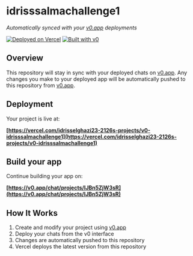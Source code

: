 # idrisssalmachallenge1

*Automatically synced with your [v0.app](https://v0.app) deployments*

[![Deployed on Vercel](https://img.shields.io/badge/Deployed%20on-Vercel-black?style=for-the-badge&logo=vercel)](https://vercel.com/idrisselghazi23-2126s-projects/v0-idrisssalmachallenge1)
[![Built with v0](https://img.shields.io/badge/Built%20with-v0.app-black?style=for-the-badge)](https://v0.app/chat/projects/IJBn5ZjW3sR)

## Overview

This repository will stay in sync with your deployed chats on [v0.app](https://v0.app).
Any changes you make to your deployed app will be automatically pushed to this repository from [v0.app](https://v0.app).

## Deployment

Your project is live at:

**[https://vercel.com/idrisselghazi23-2126s-projects/v0-idrisssalmachallenge1](https://vercel.com/idrisselghazi23-2126s-projects/v0-idrisssalmachallenge1)**

## Build your app

Continue building your app on:

**[https://v0.app/chat/projects/IJBn5ZjW3sR](https://v0.app/chat/projects/IJBn5ZjW3sR)**

## How It Works

1. Create and modify your project using [v0.app](https://v0.app)
2. Deploy your chats from the v0 interface
3. Changes are automatically pushed to this repository
4. Vercel deploys the latest version from this repository